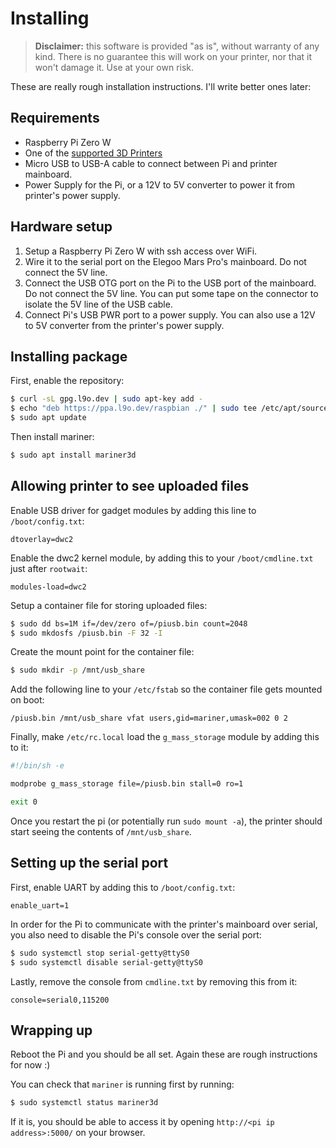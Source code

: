 # Installing

> **Disclaimer:** this software is provided "as is", without warranty of
> any kind. There is no guarantee this will work on your printer, nor
> that it won't damage it. Use at your own risk.

These are really rough installation instructions. I'll write better ones
later:

## Requirements

* Raspberry Pi Zero W
* One of the [supported 3D Printers](https://github.com/luizribeiro/mariner#supported-printers)
* Micro USB to USB-A cable to connect between Pi and printer mainboard.
* Power Supply for the Pi, or a 12V to 5V converter to power it from
  printer's power supply.

## Hardware setup

1. Setup a Raspberry Pi Zero W with ssh access over WiFi.
2. Wire it to the serial port on the Elegoo Mars Pro's mainboard. Do not
   connect the 5V line.
3. Connect the USB OTG port on the Pi to the USB port of the mainboard. Do
   not connect the 5V line. You can put some tape on the connector to
   isolate the 5V line of the USB cable.
4. Connect Pi's USB PWR port to a power supply. You can also use a 12V to 5V
   converter from the printer's power supply.

## Installing package

First, enable the repository:
```bash
$ curl -sL gpg.l9o.dev | sudo apt-key add -
$ echo "deb https://ppa.l9o.dev/raspbian ./" | sudo tee /etc/apt/sources.list.d/l9o.list
$ sudo apt update
```

Then install mariner:

```bash
$ sudo apt install mariner3d
```

## Allowing printer to see uploaded files

Enable USB driver for gadget modules by adding this line to
`/boot/config.txt`:

```
dtoverlay=dwc2
```

Enable the dwc2 kernel module, by adding this to your `/boot/cmdline.txt`
just after `rootwait`:

```
modules-load=dwc2
```

Setup a container file for storing uploaded files:

```bash
$ sudo dd bs=1M if=/dev/zero of=/piusb.bin count=2048
$ sudo mkdosfs /piusb.bin -F 32 -I
```

Create the mount point for the container file:

```bash
$ sudo mkdir -p /mnt/usb_share
```

Add the following line to your `/etc/fstab` so the container file gets
mounted on boot:

```
/piusb.bin /mnt/usb_share vfat users,gid=mariner,umask=002 0 2
```

Finally, make `/etc/rc.local` load the `g_mass_storage` module by adding
this to it:

```sh
#!/bin/sh -e

modprobe g_mass_storage file=/piusb.bin stall=0 ro=1

exit 0
```

Once you restart the pi (or potentially run `sudo mount -a`), the printer
should start seeing the contents of `/mnt/usb_share`.

## Setting up the serial port

First, enable UART by adding this to `/boot/config.txt`:

```
enable_uart=1
```

In order for the Pi to communicate with the printer's mainboard over
serial, you also need to disable the Pi's console over the serial port:

```bash
$ sudo systemctl stop serial-getty@ttyS0
$ sudo systemctl disable serial-getty@ttyS0
```

Lastly, remove the console from `cmdline.txt` by removing this from it:

```
console=serial0,115200
```

## Wrapping up

Reboot the Pi and you should be all set. Again these are rough
instructions for now :)

You can check that `mariner` is running first by running:

```bash
$ sudo systemctl status mariner3d
```

If it is, you should be able to access it by opening
`http://<pi ip address>:5000/` on your browser.

